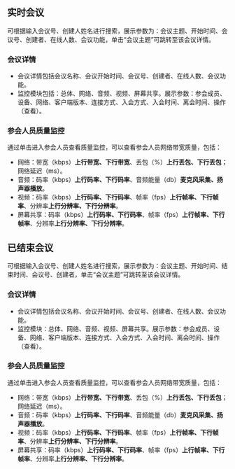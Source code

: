## 实时会议
可根据输入会议号、创建人姓名进行搜索，展示参数为：会议主题、开始时间、会议号、创建者、在线人数、会议功能，单击“会议主题”可跳转至该会议详情。

### 会议详情
- 会议详情包括会议名称、会议开始时间、会议号、创建者、在线人数、会议功能。
- 监控模块包括：总体、网络、音频、视频、屏幕共享。展示参数：参会成员、设备、网络、客户端版本、连接方式、入会方式、入会时间、离会时间、操作（查看）。

### 参会人员质量监控
通过单击进入参会人员查看质量监控，可以查看参会人员网络带宽质量，包括：
- 网络：带宽（kbps）**上行带宽、下行带宽**、丢包（%）**上行丢包、下行丢包**；网络延迟（ms）。
- 音频：码率（kbps）**上行码率、下行码率**、音频能量（db）**麦克风采集、扬声器播放**。
- 视频：码率（kbps）**上行码率、下行码率**、帧率（fps）**上行帧率、下行帧率**、分辨率**上行分辨率、下行分辨率**。
- 屏幕共享：码率（kbps）**上行码率、下行码率**、帧率（fps）**上行帧率、下行帧率**、分辨率**上行分辨率、下行分辨率**。

## 已结束会议
可根据输入会议号、创建人姓名进行搜索，展示参数为：会议主题、开始时间、结束时间、会议号、创建者，单击“会议主题”可跳转至该会议详情。

### 会议详情
- 会议详情包括会议名称、会议开始时间、会议号、创建者、在线人数、会议功能。
- 监控模块：总体、网络、音频、视频、屏幕共享。展示参数：参会成员、设备、网络、客户端版本、连接方式、入会方式、入会时间、离会时间、操作（查看）。

### 参会人员质量监控
通过单击进入参会人员查看质量监控，可以查看参会人员网络带宽质量，包括：
- 网络：带宽（kbps）**上行带宽、下行带宽**、丢包（%）**上行丢包、下行丢包**；网络延迟（ms）。
- 音频：码率（kbps）**上行码率、下行码率**、音频能量（db）**麦克风采集、扬声器播放**。
- 视频：码率（kbps）**上行码率、下行码率**、帧率（fps）**上行帧率、下行帧率**、分辨率**上行分辨率、下行分辨率**。
- 屏幕共享：码率（kbps）**上行码率、下行码率**、帧率（fps）**上行帧率、下行帧率**、分辨率**上行分辨率、下行分辨率**。
